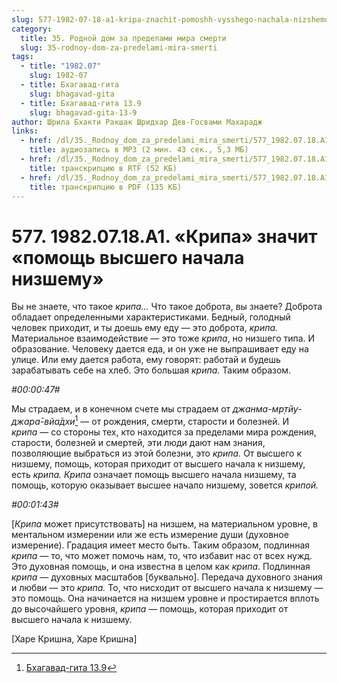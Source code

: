 ```yaml
---
slug: 577-1982-07-18-a1-kripa-znachit-pomoshh-vysshego-nachala-nizshemu
category:
  title: 35. Родной дом за пределами мира смерти
  slug: 35-rodnoy-dom-za-predelami-mira-smerti
tags:
  - title: "1982.07"
    slug: 1982-07
  - title: Бхагавад-гита
    slug: bhagavad-gita
  - title: Бхагавад-гита 13.9
    slug: bhagavad-gita-13-9
author: Шрила Бхакти Ракшак Шридхар Дев-Госвами Махарадж
links:
  - href: /dl/35._Rodnoy_dom_za_predelami_mira_smerti/577_1982.07.18.A1_SridharMj_Kripa_znachit_pomoshh_vysshego_nachala_nizshemu.mp3
    title: аудиозапись в MP3 (2 мин. 43 сек., 5,3 МБ)
  - href: /dl/35._Rodnoy_dom_za_predelami_mira_smerti/577_1982.07.18.A1_SridharMj_Kripa_znachit_pomoshh_vysshego_nachala_nizshemu.rtf
    title: транскрипцию в RTF (52 КБ)
  - href: /dl/35._Rodnoy_dom_za_predelami_mira_smerti/577_1982.07.18.A1_SridharMj_Kripa_znachit_pomoshh_vysshego_nachala_nizshemu.pdf
    title: транскрипцию в PDF (135 КБ)
---
```


# 577. 1982.07.18.A1. «Крипа» значит «помощь высшего начала низшему»

Вы не знаете, что такое *крипа…* Что такое доброта, вы знаете? Доброта обладает определенными характеристиками. Бедный, голодный человек приходит, и ты доешь ему еду — это доброта, *крипа.* Материальное взаимодействие — это тоже *крипа*, но низшего типа. И образование. Человеку дается еда, и он уже не выпрашивает еду на улице. Или ему дается работа, ему говорят: работай и будешь зарабатывать себе на хлеб. Это большая *крипа.* Таким образом.

*#00:00:47#*

Мы страдаем, и в конечном счете мы страдаем от *джанма-мр̣тйу-джара̄-вйа̄дхи*[^_ftn1] — от рождения, смерти, старости и болезней. И *крипа* — со стороны тех, кто находится за пределами мира рождения, старости, болезней и смертей, эти люди дают нам знания, позволяющие выбраться из этой болезни, это *крипа.* От высшего к низшему, помощь, которая приходит от высшего начала к низшему, есть *крипа. Крипа* означает помощь высшего начала низшему, та помощь, которую оказывает высшее начало низшему, зовется *крипой.*

*#00:01:43#*

[*Крипа* может присутствовать] на низшем, на материальном уровне, в ментальном измерении или же есть измерение души (духовное измерение). Градация имеет место быть. Таким образом, подлинная *крипа* — то, что может помочь нам, то, что избавит нас от всех нужд. Это духовная помощь, и она известна в целом как *крипа*. Подлинная *крипа* — духовных масштабов [буквально]. Передача духовного знания и любви — это *крипа.* То, что нисходит от высшего начала к низшему — это помощь. Она начинается на низшем уровне и простирается вплоть до высочайшего уровня, *крипа* — помощь, которая приходит от высшего начала к низшему.

[Харе Кришна, Харе Кришна]



[^_ftn1]: [Бхагавад-гита 13.9](../notes/bhagavad-gita/bhagavad-gita-13-9.md)
